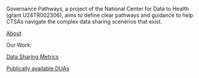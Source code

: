 Governance Pathways, a project of the National Center for Data to Health (grant U24TR002306), aims to define clear pathways and guidance to help CTSAs navigate the complex data sharing scenerios that exist. 

[About](pages/about.md)

Our Work: 

[Data Sharing Metrics](https://docs.google.com/spreadsheets/d/1pL3kswKBEL7jjhwYQHWbMD6cVL-FSpwsAyofTi4Ts5I/edit#gid=0)
		
[Publically available DUAs](https://docs.google.com/spreadsheets/d/1o5x2gGKPqw-almxewaDmwoBLo60qIczwIl7fQfqCBuk/edit?usp=sharing)


